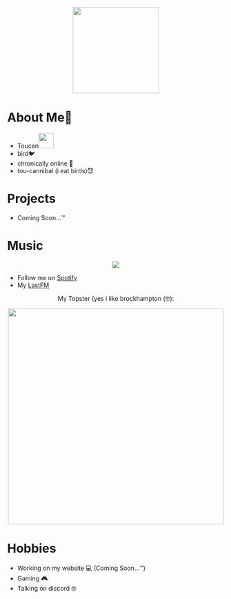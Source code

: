 <div align="center">
  <img src="https://cdn.discordapp.com/avatars/982378459898728518/cbc0766cf4efeadd48fa6d04caf8e986.webp?size=240" width=200/>
</div>

<h1>About Me🐧</h1>
<ul>
  <li>Toucan<img src="https://user-images.githubusercontent.com/123590545/221527562-47086121-5536-4f2d-824f-bfa29f8ef3cd.png" width=35</li>
  <li>bird🐦</li>
  <li>chronically online 📱</li>
  <li>tou-cannibal (i eat birds)😈</li>
</ul>
<h1>Projects</h1>
<ul>
  <li>Coming Soon...™️</li>
</ul>
<h1>Music</h1>
<div align="center">
  <img src="https://spotify-github-profile.vercel.app/api/view?uid=31ul6jkelbsdntmxag6ug6qrzqqi&cover_image=true&theme=default&show_offline=false&background_color=121212&interchange=false"/>
</div>
<ul>
  <li>Follow me on <a href="https://open.spotify.com/user/31ul6jkelbsdntmxag6ug6qrzqqi?si=916f8de21bef4697">Spotify</a></li>
  <li>My <a href="https://www.last.fm/user/tocn">LastFM</a></li>
</ul>
<p align="center">My Topster (yes i like brockhampton (🤓):</p>
<div align="center">
  <img src="https://user-images.githubusercontent.com/123590545/221523075-6381250f-3770-437b-87e9-92a370265d05.png" width=500/>
</div>
<h1>Hobbies</h1>
<ul>
  <li>Working on my website 💻 (Coming Soon...™️)</li>
  <li>Gaming 🎮</li>
  <li>Talking on discord 🤓</li>
</ul>
